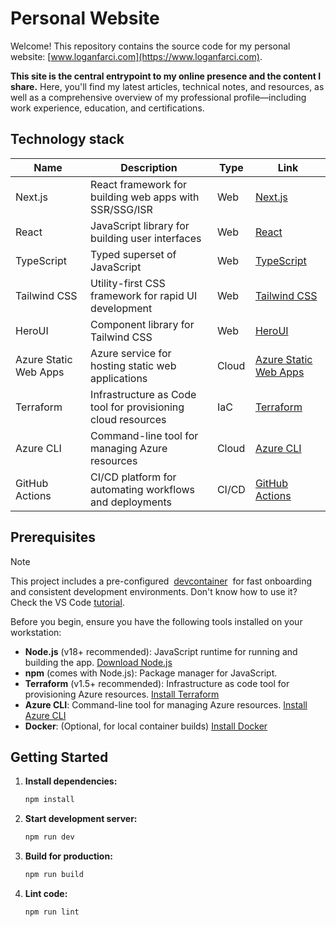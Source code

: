 # Personal Website

Welcome! This repository contains the source code for my personal website: [www.loganfarci.com](https://www.loganfarci.com).

**This site is the central entrypoint to my online presence and the content I share.** Here, you'll find my latest articles, technical notes, and resources, as well as a comprehensive overview of my professional profile—including work experience, education, and certifications.

## Technology stack

| Name                  | Description                                                  | Type  | Link                                                                                   |
| --------------------- | ------------------------------------------------------------ | ----- | -------------------------------------------------------------------------------------- |
| Next.js               | React framework for building web apps with SSR/SSG/ISR       | Web   | [Next.js](https://nextjs.org/)                                                         |
| React                 | JavaScript library for building user interfaces              | Web   | [React](https://react.dev/)                                                            |
| TypeScript            | Typed superset of JavaScript                                 | Web   | [TypeScript](https://www.typescriptlang.org/)                                          |
| Tailwind CSS          | Utility-first CSS framework for rapid UI development         | Web   | [Tailwind CSS](https://tailwindcss.com/)                                               |
| HeroUI                | Component library for Tailwind CSS                           | Web   | [HeroUI](https://heroui.com/)                                                          |
| Azure Static Web Apps | Azure service for hosting static web applications            | Cloud | [Azure Static Web Apps](https://azure.microsoft.com/en-us/products/app-service/static) |
| Terraform             | Infrastructure as Code tool for provisioning cloud resources | IaC   | [Terraform](https://www.terraform.io/)                                                 |
| Azure CLI             | Command-line tool for managing Azure resources               | Cloud | [Azure CLI](https://learn.microsoft.com/en-us/cli/azure/)                              |
| GitHub Actions        | CI/CD platform for automating workflows and deployments      | CI/CD | [GitHub Actions](https://github.com/features/actions)                                  |

## Prerequisites

> [!NOTE]
>
> This project includes a pre-configured  [devcontainer](https://containers.dev/)  for fast onboarding and consistent development environments. Don't know how to use it? Check the VS Code [tutorial](https://code.visualstudio.com/docs/devcontainers/tutorial).

Before you begin, ensure you have the following tools installed on your workstation:

- **Node.js** (v18+ recommended): JavaScript runtime for running and building the app. [Download Node.js](https://nodejs.org/)
- **npm** (comes with Node.js): Package manager for JavaScript.
- **Terraform** (v1.5+ recommended): Infrastructure as code tool for provisioning Azure resources. [Install Terraform](https://developer.hashicorp.com/terraform/tutorials/aws-get-started/install-cli)
- **Azure CLI**: Command-line tool for managing Azure resources. [Install Azure CLI](https://learn.microsoft.com/en-us/cli/azure/install-azure-cli)
- **Docker**: (Optional, for local container builds) [Install Docker](https://www.docker.com/get-started/)

## Getting Started

1. **Install dependencies:**

   ```bash
   npm install
   ```

2. **Start development server:**

   ```bash
   npm run dev
   ```

3. **Build for production:**

   ```bash
   npm run build
   ```

4. **Lint code:**

   ```bash
   npm run lint
   ```
